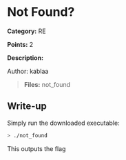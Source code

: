 # Not Found?
**Category:** RE

**Points:** 2

**Description:**

Author: kablaa

> **Files:** not_found

## Write-up
Simply run the downloaded executable:
```bash
> ./not_found
```
This outputs the flag

